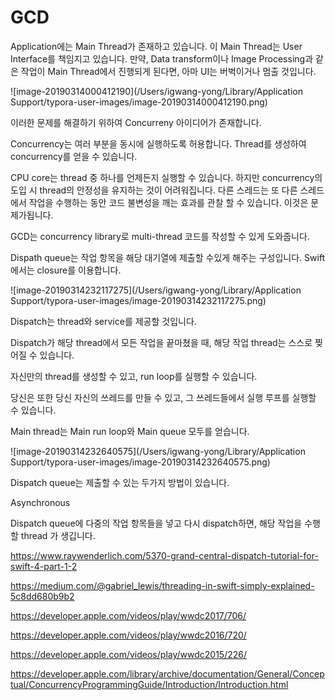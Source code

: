 # GCD

Application에는 Main Thread가 존재하고 있습니다. 이 Main Thread는 User Interface를 책임지고 있습니다. 만약, Data transform이나 Image Processing과 같은 작업이 Main Thread에서 진행되게 된다면, 아마 UI는 버벅이거나 멈출 것입니다.

![image-20190314000412190](/Users/igwang-yong/Library/Application Support/typora-user-images/image-20190314000412190.png)

이러한 문제를 해결하기 위하여 Concurreny 아이디어가 존재합니다.

Concurrency는 여러 부분을 동시에 실행하도록 허용합니다. Thread를 생성하여 concurrency를 얻을 수 있습니다.

CPU core는 thread 중 하나를 언제든지 실행할 수 있습니다. 하지만 concurrency의 도입 시 thread의 안정성을 유지하는 것이 어려워집니다. 다른 스레드는 또 다른 스레드에서 작업을 수행하는 동안 코드 불변성을 깨는 효과를 관찰 할 수 있습니다. 이것은 문제가됩니다.

GCD는 concurrency library로 multi-thread 코드를 작성할 수 있게 도와줍니다.

Dispath queue는 작업 항목을 해당 대기열에 제출할 수있게 해주는 구성입니다. Swift 에서는 closure를 이용합니다.

![image-20190314232117275](/Users/igwang-yong/Library/Application Support/typora-user-images/image-20190314232117275.png)

Dispatch는 thread와 service를 제공할 것입니다. 

Dispatch가 해당 thread에서 모든 작업을 끝마쳤을 때, 해당 작업 thread는 스스로 찢어질 수 있습니다. 

자신만의 thread를 생성할 수 있고, run loop를 실행할 수 있습니다.

당신은 또한 당신 자신의 쓰레드를 만들 수 있고, 그 쓰레드들에서 실행 루프를 실행할 수 있습니다.

Main thread는 Main run loop와 Main queue 모두를 얻습니다.

![image-20190314232640575](/Users/igwang-yong/Library/Application Support/typora-user-images/image-20190314232640575.png)

Dispatch queue는 제출할 수 있는 두가지 방법이 있습니다. 

Asynchronous

Dispatch queue에 다중의 작업 항목들을 넣고 다시 dispatch하면, 해당 작업을 수행할 thread 가 생깁니다.



https://www.raywenderlich.com/5370-grand-central-dispatch-tutorial-for-swift-4-part-1-2

https://medium.com/@gabriel_lewis/threading-in-swift-simply-explained-5c8dd680b9b2

https://developer.apple.com/videos/play/wwdc2017/706/

https://developer.apple.com/videos/play/wwdc2016/720/

https://developer.apple.com/videos/play/wwdc2015/226/

https://developer.apple.com/library/archive/documentation/General/Conceptual/ConcurrencyProgrammingGuide/Introduction/Introduction.html

